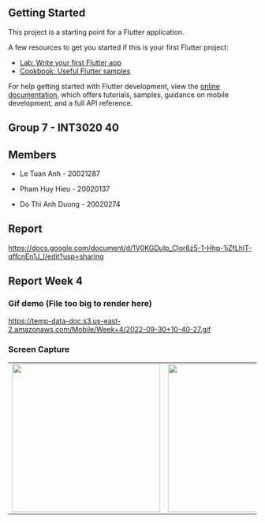 ## Getting Started

This project is a starting point for a Flutter application.

A few resources to get you started if this is your first Flutter project:

- [Lab: Write your first Flutter app](https://docs.flutter.dev/get-started/codelab)
- [Cookbook: Useful Flutter samples](https://docs.flutter.dev/cookbook)

For help getting started with Flutter development, view the
[online documentation](https://docs.flutter.dev/), which offers tutorials,
samples, guidance on mobile development, and a full API reference.

## Group 7 - INT3020 40

## Members

- Le Tuan Anh - 20021287

- Pham Huy Hieu - 20020137

- Do Thi Anh Duong - 20020274

## Report

https://docs.google.com/document/d/1V0KGDuIp_Clor8z5-1-Hhp-1jZfLhlT-qffcnEn1J_I/edit?usp=sharing

## Report Week 4


### Gif demo (File too big to render here)

https://temp-data-doc.s3.us-east-2.amazonaws.com/Mobile/Week+4/2022-09-30+10-40-27.gif

### Screen Capture

<table>
<tr>
<td><img src="https://temp-data-doc.s3.us-east-2.amazonaws.com/Mobile/Week+4/c6c758eba55b6105384a.jpg" height="300"></td>
<td><img src="https://temp-data-doc.s3.us-east-2.amazonaws.com/Mobile/Week+4/e0cd4735ba857edb2794.jpg" height="300"></td>
<td><img src="https://temp-data-doc.s3.us-east-2.amazonaws.com/Mobile/Week+4/40b0947b6bcbaf95f6da.jpg" height="300"></td>
<td><img src="https://temp-data-doc.s3.us-east-2.amazonaws.com/Mobile/Week+4/c28fcab22a02ee5cb713.jpg" height="300"></td>
</tr>
</table>